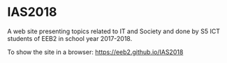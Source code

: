 # IAS2018
A web site presenting topics related to IT and Society and done by S5 ICT students of EEB2 in school year 2017-2018.

To show the site in a browser:
https://eeb2.github.io/IAS2018
